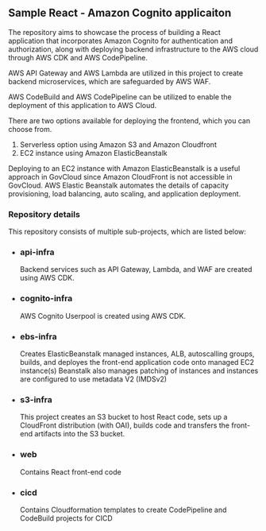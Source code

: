 ## Sample React - Amazon Cognito applicaiton

The repository aims to showcase the process of building a React application that incorporates Amazon Cognito for authentication and authorization, along with deploying backend infrastructure to the AWS cloud through AWS CDK and AWS CodePipeline.

AWS API Gateway and AWS Lambda are utilized in this project to create backend microservices, which are safeguarded by AWS WAF.

AWS CodeBuild and AWS CodePipeline can be utilized to enable the deployment of this application to AWS Cloud.

There are two options available for deploying the frontend, which you can choose from.
1. Serverless option using Amazon S3 and Amazon Cloudfront 
2. EC2 instance using Amazon ElasticBeanstalk 

Deploying to an EC2 instance with Amazon ElasticBeanstalk is a useful approach in GovCloud since Amazon CloudFront is not accessible in GovCloud.
AWS Elastic Beanstalk automates the details of capacity provisioning, load balancing, auto scaling, and application deployment.

### Repository details
This repository consists of multiple sub-projects, which are listed below:

* ### api-infra
    Backend services such as API Gateway, Lambda, and WAF are created using AWS CDK.

* ### cognito-infra
    AWS Cognito Userpool is created using AWS CDK.

* ### ebs-infra
    Creates ElasticBeanstalk managed instances, ALB, autoscalling groups, builds, and deployes the front-end application code onto managed EC2 instance(s) Beanstalk also manages patching of instances and instances are configured to use metadata V2 (IMDSv2)

* ### s3-infra
    This project creates an S3 bucket to host React code, sets up a CloudFront distribution (with OAI), builds code and transfers the front-end artifacts into the S3 bucket.

* ### web
    Contains React front-end code

* ### cicd
    Contains Cloudformation templates to create CodePipeline and CodeBuild projects for CICD